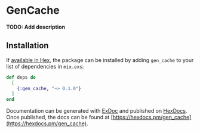 # GenCache

**TODO: Add description**

## Installation

If [available in Hex](https://hex.pm/docs/publish), the package can be installed
by adding `gen_cache` to your list of dependencies in `mix.exs`:

```elixir
def deps do
  [
    {:gen_cache, "~> 0.1.0"}
  ]
end
```

Documentation can be generated with [ExDoc](https://github.com/elixir-lang/ex_doc)
and published on [HexDocs](https://hexdocs.pm). Once published, the docs can
be found at [https://hexdocs.pm/gen_cache](https://hexdocs.pm/gen_cache).

